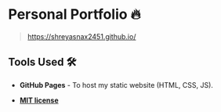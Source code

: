 # Personal Portfolio 🔥
> https://shreyasnax2451.github.io/


## Tools Used 🛠️
* <b>GitHub Pages</b> - To host my static website (HTML, CSS, JS).

- **[MIT license](http://opensource.org/licenses/mit-license.php)**
